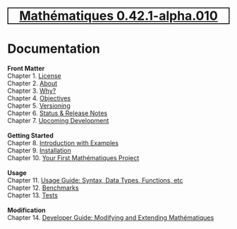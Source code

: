 [<h1 style='border: 2px solid; text-align: center'>Mathématiques 0.42.1-alpha.010</h1>](../README.md)

# Documentation

**Front Matter**<br>
Chapter 1. [License](license/README.md)<br>
Chapter 2. [About](about/README.md)<br>
Chapter 3. [Why?](why/README.md)<br>
Chapter 4. [Objectives](objectives/README.md)<br>
Chapter 5. [Versioning](versioning/README.md)<br>
Chapter 6. [Status & Release Notes](status-release/README.md)<br>
Chapter 7. [Upcoming Development](development-schedule/README.md)<br>
<br>**Getting Started**<br>
Chapter 8. [Introduction with Examples](intro/README.md)<br>
Chapter 9. [Installation](installation/README.md)<br>
Chapter 10. [Your First Mathématiques Project](first-project/README.md)<br>
<br>**Usage**<br>
Chapter 11. [Usage Guide: Syntax, Data Types, Functions, etc](user-guide/README.md)<br>
Chapter 12. [Benchmarks](benchmarks/README.md)<br>
Chapter 13. [Tests](test/README.md)<br>
<br>**Modification**<br>
Chapter 14. [Developer Guide: Modifying and Extending Mathématiques](developer-guide/README.md)<br>


